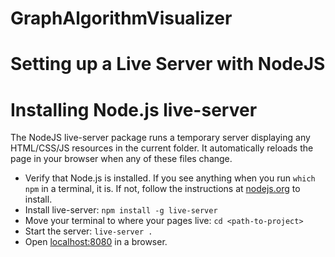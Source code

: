 # GraphAlgorithmVisualizer

# Setting up a Live Server with NodeJS

# Installing Node.js live-server

The NodeJS live-server package runs a temporary server displaying any HTML/CSS/JS resources in the current folder. It automatically reloads the page in your browser when any of these files change.

-   Verify that Node.js is installed. If you see anything when you run `which npm` in a terminal, it is. If not, follow the instructions at [nodejs.org](https://nodejs.org/en/) to install.
-   Install live-server: `npm install -g live-server`
-   Move your terminal to where your pages live: `cd <path-to-project>`
-   Start the server: `live-server .`
-   Open [localhost:8080](localhost:8080) in a browser.

